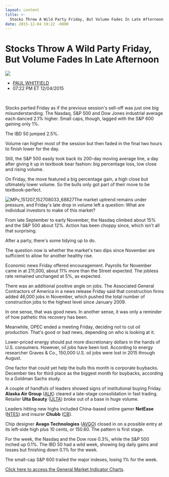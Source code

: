 ```yaml
---
layout: content
title: >-
  Stocks Throw A Wild Party Friday, But Volume Fades In Late Afternoon
date: 2015-12-04 19:22 -0800
---
```



Stocks Throw A Wild Party Friday, But Volume Fades In Late Afternoon
=====================================================================


![](https://www.investors.com/wp-content/themes/ibd/dist/images/ibd-placeholder.png)

* [PAUL WHITFIELD](https://www.investors.com/author/whitfieldp/ "Posts by PAUL WHITFIELD")
* 07:22 PM ET 12/04/2015




 


Stocks partied Friday as if the previous session's sell-off was just one big misunderstanding. The Nasdaq, S&P 500 and Dow Jones industrial average each danced 2.1% higher. Small caps, though, lagged with the S&P 600 gaining only 1%.


The IBD 50 jumped 2.5%.


Volume ran higher most of the session but then faded in the final two hours to finish lower for the day.


Still, the S&P 500 easily took back its 200-day moving average line, a day after giving it up in textbook bear fashion: big percentage loss, low close and rising volume.


On Friday, the move featured a big percentage gain, a high close but ultimately lower volume. So the bulls only got part of their move to be textbook-perfect.


![MPv_151207_152708033_68827](http://ibdcmsprod10/wp-content/uploads/2015/12/MPv_151207_152708033_68827-123x300.png)The market uptrend remains under pressure, and Friday's late drop in volume left a question: What are individual investors to make of this market?


From late September to early November, the Nasdaq climbed about 15% and the S&P 500 about 12%. Action has been choppy since, which isn't all that surprising.


After a party, there's some tidying up to do.


The question now is whether the market's two dips since November are sufficient to allow for another healthy rise.


Economic news Friday offered encouragement. Payrolls for November came in at 211,000, about 11% more than the Street expected. The jobless rate remained unchanged at 5%, as expected.


There was an additional positive angle on jobs. The Associated General Contractors of America in a news release Friday said that construction firms added 46,000 jobs in November, which pushed the total number of construction jobs to the highest level since January 2009.


In one sense, that was good news. In another sense, it was only a reminder of how pathetic this recovery has been.


Meanwhile, OPEC ended a meeting Friday, deciding not to cut oil production. That's good or bad news, depending on who is looking at it.


Lower-priced energy should put more discretionary dollars in the hands of U.S. consumers. However, oil jobs have been lost. According to energy researcher Graves & Co., 150,000 U.S. oil jobs were lost in 2015 through August.


One factor that could yet help the bulls this month is corporate buybacks. December ties for third place as the biggest month for buybacks, according to a Goldman Sachs study.


A couple of handfuls of leaders showed signs of institutional buying Friday. **Alaska Air Group** ([ALK](https://research.investors.com/quote.aspx?symbol=ALK)) cleared a late-stage consolidation in fast trading. Retailer **Ulta Beauty** ([ULTA](https://research.investors.com/quote.aspx?symbol=ULTA)) broke out of a base in huge volume.


Leaders hitting new highs included China-based online gamer **NetEase** ([NTES](https://research.investors.com/quote.aspx?symbol=NTES)) and insurer **Chubb** ([CB](https://research.investors.com/quote.aspx?symbol=CB)).


Chip designer **Avago Technologies** ([AVGO](https://research.investors.com/quote.aspx?symbol=AVGO)) closed in on a possible entry at its left-side high plus 10 cents, or 150.60. The pattern is first stage.


For the week, the Nasdaq and the Dow rose 0.3%, while the S&P 500 inched up 0.1%. The IBD 50 had a wild week, showing big daily gains and losses but finishing down 0.1% for the week.


The small-cap S&P 600 trailed the major indexes, losing 1% for the week.


[Click here to access the General Market Indicator Charts](https://www.investors.com/pdf/GMI_120715.pdf).




